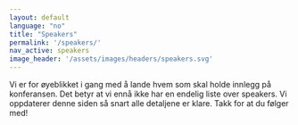 ```yaml
---
layout: default
language: "no"
title: "Speakers"
permalink: '/speakers/'
nav_active: speakers
image_header: '/assets/images/headers/speakers.svg'
---
```


Vi er for øyeblikket i gang med å lande hvem som skal holde innlegg på konferansen. Det betyr at vi ennå ikke har en endelig liste over speakers. Vi oppdaterer denne siden så snart alle detaljene er klare. Takk for at du følger med!